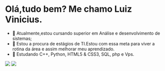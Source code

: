 # Olá,tudo bem? Me chamo Luiz Vinicius.
- 🌱 Atualmente,estou cursando superior em Análise e desenvolvimento de sistemas;
- 👯 Estou a procura de estágios de TI.Estou com essa meta para viver a rotina da área e assim melhorar meu aprendizado.
- 💬 Estudando C++, Python, HTML5 & CSS3, SQL, php e Vps.
<div>

<a href = "mailto:luizvinicius1.lva24@gmail.com"><img src="https://img.shields.io/badge/Gmail-D14836?style=for-the-badge&logo=gmail&logoColor=white" target="_blank"></a>
 <a href="https://www.linkedin.com/in/luiz-vinicius-nunes-anastacio-0b574124a/" target="_blank"><img src="https://img.shields.io/badge/LinkedIn-0077B5?style=for-the-badge&logo=linkedin&logoColor=white" target="_blank"></a>


</div>
